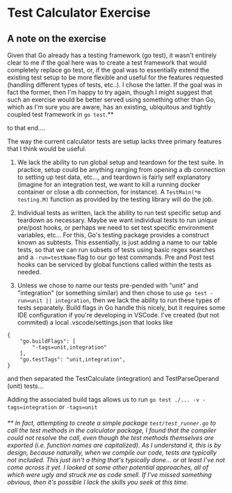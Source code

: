 # Test Calculator Exercise

## A note on the exercise

Given that Go already has a testing framework (go test), it wasn't entirely clear to me if the goal here was to create a test framework that would completely replace go test, or, if the goal was to essentially extend the existing test setup to be more flexible and useful for the features requested (handling different types of tests, etc..).  I chose the latter.  If the goal was in fact the former, then I'm happy to try again, though I might suggest that such an exercise would be better served using something other than Go, which as I'm sure you are aware, has an existing, ubiquitous and tightly coupled test framework in `go test`.**

to that end....

The way the current calculator tests are setup lacks three primary features that I think would be useful.

1. We lack the ability to run global setup and teardown for the test suite.  In practice, setup could be anything ranging from opening a db connection to setting up test data, etc..., and teardown is fairly self explanatory (imagine for an integration test, we want to kill a running docker container or close a db connection, for instance).  A `TestMain(*m testing.M)` function as provided by the testing library will do the job.

2.  Individual tests as written, lack the ability to run test specific setup and teardown as necessary.  Maybe we want individual tests to run unique pre/post hooks, or perhaps we need to set test specific environment variables, etc...  For this, Go's testing package provides a construct known as subtests.  This essentially, is just adding a name to our table tests, so that we can run subsets of tests using basic regex searches and a `-run=testName` flag to our go test commands.  Pre and Post test hooks can be serviced by global functions called within the tests as needed.

3.  Unless we chose to name our tests pre-pended with "unit" and "integration" (or something similar) and then chose to use `go test -run=unit || integration`, then we lack the ability to run these types of tests separately.  Build flags in Go handle this nicely, but it requires some IDE configuration if you're developing in VSCode.  I've created (but not commited) a local .vscode/settings.json that looks like

````
{
    "go.buildFlags": [
        "-tags=unit,integration"
    ],
    "go.testTags": "unit,integration",
}
````
  and then separated the TestCalculate (integration) and TestParseOperand (unit) tests...

  Adding the associated build tags allows us to run `go test ./... -v -tags=integration`  or `-tags=unit`

###### ** In fact, attempting to create a simple package `test/test_runner.go` to call the test methods in the calculator package, I found that the compiler could not resolve the call, even though the test methods themselves are exported (i.e. function names are capitalized).  As I understand it, this is by design, because naturally, when we compile our code, tests are typically not included. This just isn't a thing that's typically done... or at least I've not come across it yet.  I looked at some other potential approaches, all of which were ugly and struck me as code smell.  If I've missed something obvious, then it's possible I lack the skills you seek at this time.

